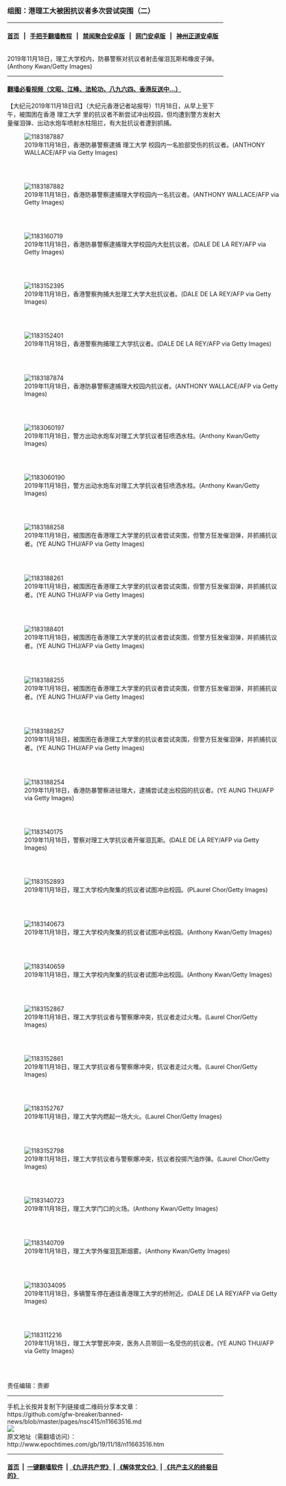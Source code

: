 ### 组图：港理工大被困抗议者多次尝试突围（二）
------------------------

#### [首页](https://github.com/gfw-breaker/banned-news/blob/master/README.md) &nbsp;&nbsp;|&nbsp;&nbsp; [手把手翻墙教程](https://github.com/gfw-breaker/guides/wiki) &nbsp;&nbsp;|&nbsp;&nbsp; [禁闻聚合安卓版](https://github.com/gfw-breaker/bn-android) &nbsp;&nbsp;|&nbsp;&nbsp; [网门安卓版](https://github.com/oGate2/oGate) &nbsp;&nbsp;|&nbsp;&nbsp; [神州正道安卓版](https://github.com/SzzdOgate/update) 



<div><img alt="" class="aligncenter wp-post-image" src="http://i.epochtimes.com/assets/uploads/2019/11/1911180220101758-600x400.jpg"/>
<div class="red16 caption">
 <p>
  2019年11月18日，理工大学校内，防暴警察对抗议者射击催泪瓦斯和橡皮子弹。(Anthony Kwan/Getty Images)
 </p>
</div>
</div><hr/>

#### [翻墙必看视频（文昭、江峰、法轮功、八九六四、香港反送中...）](https://github.com/gfw-breaker/banned-news/blob/master/pages/links.md)

<div><p>
 【大纪元2019年11月18日讯】（大纪元香港记者站报导）11月18日，从早上至下午，被围困在香港
 <ok href="http://www.epochtimes.com/gb/tag/%E7%90%86%E5%B7%A5%E5%A4%A7%E5%AD%A6.html">
  理工大学
 </ok>
 里的抗议者不断尝试冲出校园，但均遭到警方发射大量催泪弹、出动水炮车喷射水柱阻拦，有大批抗议者遭到抓捕。
</p>
<p>
 <center>
 </center>
 <center>
 </center>
 <center>
 </center>
</p>
<figure class="wp-caption aligncenter" id="attachment_11663518" style="width: 600px">
 <ok href="http://i.epochtimes.com/assets/uploads/2019/11/1911180625501758.jpg">
  <img alt="1183187887" class="size-large wp-image-11663518" src="http://i.epochtimes.com/assets/uploads/2019/11/1911180625501758-600x400.jpg" title="1183187887"/>
 </ok>
 <br/><figcaption class="wp-caption-text">
  2019年11月18日，香港防暴警察逮捕
  <ok href="http://www.epochtimes.com/gb/tag/%E7%90%86%E5%B7%A5%E5%A4%A7%E5%AD%A6.html">
   理工大学
  </ok>
  校园内一名脸部受伤的抗议者。(ANTHONY WALLACE/AFP via Getty Images)
 </figcaption><br/>
</figure><br/>
<figure class="wp-caption aligncenter" id="attachment_11663526" style="width: 600px">
 <ok href="http://i.epochtimes.com/assets/uploads/2019/11/1911180222401758.jpg">
  <img alt="1183187882" class="size-large wp-image-11663526" src="http://i.epochtimes.com/assets/uploads/2019/11/1911180222401758-600x400.jpg" title="1183187882"/>
 </ok>
 <br/><figcaption class="wp-caption-text">
  2019年11月18日，香港防暴警察逮捕理大学校园内一名抗议者。(ANTHONY WALLACE/AFP via Getty Images)
 </figcaption><br/>
</figure><br/>
<figure class="wp-caption aligncenter" id="attachment_11663529" style="width: 600px">
 <ok href="http://i.epochtimes.com/assets/uploads/2019/11/1911180222261758.jpg">
  <img alt="1183160719" class="size-large wp-image-11663529" src="http://i.epochtimes.com/assets/uploads/2019/11/1911180222261758-600x400.jpg" title="1183160719"/>
 </ok>
 <br/><figcaption class="wp-caption-text">
  2019年11月18日，香港防暴警察逮捕理大学校园内大批抗议者。(DALE DE LA REY/AFP via Getty Images)
 </figcaption><br/>
</figure><br/>
<figure class="wp-caption aligncenter" id="attachment_11663535" style="width: 600px">
 <ok href="http://i.epochtimes.com/assets/uploads/2019/11/1911180220431758.jpg">
  <img alt="1183152395" class="wp-image-11663535 size-large" src="http://i.epochtimes.com/assets/uploads/2019/11/1911180220431758-600x400.jpg" title="1183152395"/>
 </ok>
 <br/><figcaption class="wp-caption-text">
  2019年11月18日，香港警察拘捕大批理工大学大批抗议者。(DALE DE LA REY/AFP via Getty Images)
 </figcaption><br/>
</figure><br/>
<figure class="wp-caption aligncenter" id="attachment_11663537" style="width: 600px">
 <ok href="http://i.epochtimes.com/assets/uploads/2019/11/1911180220501758.jpg">
  <img alt="1183152401" class="size-large wp-image-11663537" src="http://i.epochtimes.com/assets/uploads/2019/11/1911180220501758-600x400.jpg" title="1183152401"/>
 </ok>
 <br/><figcaption class="wp-caption-text">
  2019年11月18日，香港警察拘捕理工大学抗议者。(DALE DE LA REY/AFP via Getty Images)
 </figcaption><br/>
</figure><br/>
<figure class="wp-caption aligncenter" id="attachment_11663528" style="width: 600px">
 <ok href="http://i.epochtimes.com/assets/uploads/2019/11/1911180222331758.jpg">
  <img alt="1183187874" class="size-large wp-image-11663528" src="http://i.epochtimes.com/assets/uploads/2019/11/1911180222331758-600x400.jpg" title="1183187874"/>
 </ok>
 <br/><figcaption class="wp-caption-text">
  2019年11月18日，香港防暴警察逮捕理大校园内抗议者。(ANTHONY WALLACE/AFP via Getty Images)
 </figcaption><br/>
</figure><br/>
<figure class="wp-caption aligncenter" id="attachment_11663551" style="width: 600px">
 <ok href="http://i.epochtimes.com/assets/uploads/2019/11/1911180218301758.jpg">
  <img alt="1183060197" class="size-large wp-image-11663551" src="http://i.epochtimes.com/assets/uploads/2019/11/1911180218301758-600x400.jpg" title="1183060197"/>
 </ok>
 <br/><figcaption class="wp-caption-text">
  2019年11月18日，警方出动水炮车对理工大学抗议者狂喷洒水柱。(Anthony Kwan/Getty Images)
 </figcaption><br/>
</figure><br/>
<figure class="wp-caption aligncenter" id="attachment_11663552" style="width: 600px">
 <ok href="http://i.epochtimes.com/assets/uploads/2019/11/1911180218121758.jpg">
  <img alt="1183060190" class="size-large wp-image-11663552" src="http://i.epochtimes.com/assets/uploads/2019/11/1911180218121758-600x400.jpg" title="1183060190"/>
 </ok>
 <br/><figcaption class="wp-caption-text">
  2019年11月18日，警方出动水炮车对理工大学抗议者狂喷洒水柱。(Anthony Kwan/Getty Images)
 </figcaption><br/>
</figure><br/>
<figure class="wp-caption aligncenter" id="attachment_11663522" style="width: 600px">
 <ok href="http://i.epochtimes.com/assets/uploads/2019/11/1911180223001758.jpg">
  <img alt="1183188258" class="wp-image-11663522 size-large" src="http://i.epochtimes.com/assets/uploads/2019/11/1911180223001758-600x400.jpg" title="1183188258"/>
 </ok>
 <br/><figcaption class="wp-caption-text">
  2019年11月18日，被围困在香港理工大学里的抗议者尝试突围，但警方狂发催泪弹，并抓捕抗议者。(YE AUNG THU/AFP via Getty Images)
 </figcaption><br/>
</figure><br/>
<figure class="wp-caption aligncenter" id="attachment_11663523" style="width: 600px">
 <ok href="http://i.epochtimes.com/assets/uploads/2019/11/1911180223051758.jpg">
  <img alt="1183188261" class="wp-image-11663523 size-large" src="http://i.epochtimes.com/assets/uploads/2019/11/1911180223051758-600x400.jpg" title="1183188261"/>
 </ok>
 <br/><figcaption class="wp-caption-text">
  2019年11月18日，被围困在香港理工大学里的抗议者尝试突围，但警方狂发催泪弹，并抓捕抗议者。(YE AUNG THU/AFP via Getty Images)
 </figcaption><br/>
</figure><br/>
<figure class="wp-caption aligncenter" id="attachment_11663519" style="width: 600px">
 <ok href="http://i.epochtimes.com/assets/uploads/2019/11/1911180223151758.jpg">
  <img alt="1183188401" class="wp-image-11663519 size-large" src="http://i.epochtimes.com/assets/uploads/2019/11/1911180223151758-600x400.jpg" title="1183188401"/>
 </ok>
 <br/><figcaption class="wp-caption-text">
  2019年11月18日，被围困在香港理工大学里的抗议者尝试突围，但警方狂发催泪弹，并抓捕抗议者。(YE AUNG THU/AFP via Getty Images)
 </figcaption><br/>
</figure><br/>
<figure class="wp-caption aligncenter" id="attachment_11663520" style="width: 600px">
 <ok href="http://i.epochtimes.com/assets/uploads/2019/11/1911180222491758.jpg">
  <img alt="1183188255" class="wp-image-11663520 size-large" src="http://i.epochtimes.com/assets/uploads/2019/11/1911180222491758-600x400.jpg" title="1183188255"/>
 </ok>
 <br/><figcaption class="wp-caption-text">
  2019年11月18日，被围困在香港理工大学里的抗议者尝试突围，但警方狂发催泪弹，并抓捕抗议者。(YE AUNG THU/AFP via Getty Images)
 </figcaption><br/>
</figure><br/>
<figure class="wp-caption aligncenter" id="attachment_11663521" style="width: 600px">
 <ok href="http://i.epochtimes.com/assets/uploads/2019/11/1911180222531758.jpg">
  <img alt="1183188257" class="wp-image-11663521 size-large" src="http://i.epochtimes.com/assets/uploads/2019/11/1911180222531758-600x400.jpg" title="1183188257"/>
 </ok>
 <br/><figcaption class="wp-caption-text">
  2019年11月18日，被围困在香港理工大学里的抗议者尝试突围，但警方狂发催泪弹，并抓捕抗议者。(YE AUNG THU/AFP via Getty Images)
 </figcaption><br/>
</figure><br/>
<figure class="wp-caption aligncenter" id="attachment_11663525" style="width: 600px">
 <ok href="http://i.epochtimes.com/assets/uploads/2019/11/1911180222451758.jpg">
  <img alt="1183188254" class="wp-image-11663525 size-large" src="http://i.epochtimes.com/assets/uploads/2019/11/1911180222451758-600x400.jpg" title="1183188254"/>
 </ok>
 <br/><figcaption class="wp-caption-text">
  2019年11月18日，香港防暴警察进驻理大，逮捕尝试走出校园的抗议者。(YE AUNG THU/AFP via Getty Images)
 </figcaption><br/>
</figure><br/>
<figure class="wp-caption aligncenter" id="attachment_11663548" style="width: 600px">
 <ok href="http://i.epochtimes.com/assets/uploads/2019/11/1911180218511758.jpg">
  <img alt="1183140175" class="size-large wp-image-11663548" src="http://i.epochtimes.com/assets/uploads/2019/11/1911180218511758-600x400.jpg" title="1183140175"/>
 </ok>
 <br/><figcaption class="wp-caption-text">
  2019年11月18日，警察对理工大学抗议者开催泪瓦斯。(DALE DE LA REY/AFP via Getty Images)
 </figcaption><br/>
</figure><br/>
<figure class="wp-caption aligncenter" id="attachment_11663530" style="width: 600px">
 <ok href="http://i.epochtimes.com/assets/uploads/2019/11/1911180222201758.jpg">
  <img alt="1183152893" class="size-large wp-image-11663530" src="http://i.epochtimes.com/assets/uploads/2019/11/1911180222201758-600x400.jpg" title="1183152893"/>
 </ok>
 <br/><figcaption class="wp-caption-text">
  2019年11月18日，理工大学校内聚集的抗议者试图冲出校园。(PLaurel Chor/Getty Images)
 </figcaption><br/>
</figure><br/>
<figure class="wp-caption aligncenter" id="attachment_11663545" style="width: 600px">
 <ok href="http://i.epochtimes.com/assets/uploads/2019/11/1911180219531758.jpg">
  <img alt="1183140673" class="size-large wp-image-11663545" src="http://i.epochtimes.com/assets/uploads/2019/11/1911180219531758-600x400.jpg" title="1183140673"/>
 </ok>
 <br/><figcaption class="wp-caption-text">
  2019年11月18日，理工大学校内聚集的抗议者试图冲出校园。(Anthony Kwan/Getty Images)
 </figcaption><br/>
</figure><br/>
<figure class="wp-caption aligncenter" id="attachment_11663546" style="width: 600px">
 <ok href="http://i.epochtimes.com/assets/uploads/2019/11/1911180219361758.jpg">
  <img alt="1183140659" class="size-large wp-image-11663546" src="http://i.epochtimes.com/assets/uploads/2019/11/1911180219361758-600x400.jpg" title="1183140659"/>
 </ok>
 <br/><figcaption class="wp-caption-text">
  2019年11月18日，理工大学校内聚集的抗议者试图冲出校园。(Anthony Kwan/Getty Images)
 </figcaption><br/>
</figure><br/>
<figure class="wp-caption aligncenter" id="attachment_11663531" style="width: 600px">
 <ok href="http://i.epochtimes.com/assets/uploads/2019/11/1911180221581758.jpg">
  <img alt="1183152867" class="size-large wp-image-11663531" src="http://i.epochtimes.com/assets/uploads/2019/11/1911180221581758-600x400.jpg" title="1183152867"/>
 </ok>
 <br/><figcaption class="wp-caption-text">
  2019年11月18日，理工大学抗议者与警察爆冲突，抗议者走过火堆。(Laurel Chor/Getty Images)
 </figcaption><br/>
</figure><br/>
<figure class="wp-caption aligncenter" id="attachment_11663532" style="width: 600px">
 <ok href="http://i.epochtimes.com/assets/uploads/2019/11/1911180221421758.jpg">
  <img alt="1183152861" class="size-large wp-image-11663532" src="http://i.epochtimes.com/assets/uploads/2019/11/1911180221421758-600x400.jpg" title="1183152861"/>
 </ok>
 <br/><figcaption class="wp-caption-text">
  2019年11月18日，理工大学抗议者与警察爆冲突，抗议者走过火堆。(Laurel Chor/Getty Images)
 </figcaption><br/>
</figure><br/>
<figure class="wp-caption aligncenter" id="attachment_11663534" style="width: 600px">
 <ok href="http://i.epochtimes.com/assets/uploads/2019/11/1911180221031758.jpg">
  <img alt="1183152767" class="size-large wp-image-11663534" src="http://i.epochtimes.com/assets/uploads/2019/11/1911180221031758-600x400.jpg" title="1183152767"/>
 </ok>
 <br/><figcaption class="wp-caption-text">
  2019年11月18日，理工大学内燃起一场大火。(Laurel Chor/Getty Images)
 </figcaption><br/>
</figure><br/>
<figure class="wp-caption aligncenter" id="attachment_11663533" style="width: 600px">
 <ok href="http://i.epochtimes.com/assets/uploads/2019/11/1911180221261758.jpg">
  <img alt="1183152798" class="size-large wp-image-11663533" src="http://i.epochtimes.com/assets/uploads/2019/11/1911180221261758-600x400.jpg" title="1183152798"/>
 </ok>
 <br/><figcaption class="wp-caption-text">
  2019年11月18日，理工大学抗议者与警察爆冲突，抗议者投掷汽油炸弹。(Laurel Chor/Getty Images)
 </figcaption><br/>
</figure><br/>
<figure class="wp-caption aligncenter" id="attachment_11663539" style="width: 600px">
 <ok href="http://i.epochtimes.com/assets/uploads/2019/11/1911180220351758.jpg">
  <img alt="1183140723" class="size-large wp-image-11663539" src="http://i.epochtimes.com/assets/uploads/2019/11/1911180220351758-600x400.jpg" title="1183140723"/>
 </ok>
 <br/><figcaption class="wp-caption-text">
  2019年11月18日，理工大学门口的火场。(Anthony Kwan/Getty Images)
 </figcaption><br/>
</figure><br/>
<figure class="wp-caption aligncenter" id="attachment_11663540" style="width: 600px">
 <ok href="http://i.epochtimes.com/assets/uploads/2019/11/1911180220251758.jpg">
  <img alt="1183140709" class="size-large wp-image-11663540" src="http://i.epochtimes.com/assets/uploads/2019/11/1911180220251758-600x400.jpg" title="1183140709"/>
 </ok>
 <br/><figcaption class="wp-caption-text">
  2019年11月18日，理工大学外催泪瓦斯烟雾。(Anthony Kwan/Getty Images)
 </figcaption><br/>
</figure><br/>
<figure class="wp-caption aligncenter" id="attachment_11663553" style="width: 600px">
 <ok href="http://i.epochtimes.com/assets/uploads/2019/11/1911180217441758.jpg">
  <img alt="1183034095" class="size-large wp-image-11663553" src="http://i.epochtimes.com/assets/uploads/2019/11/1911180217441758-600x400.jpg" title="1183034095"/>
 </ok>
 <br/><figcaption class="wp-caption-text">
  2019年11月18日，多辆警车停在通往香港理工大学的桥附近。(DALE DE LA REY/AFP via Getty Images)
 </figcaption><br/>
</figure><br/>
<figure class="wp-caption aligncenter" id="attachment_11663550" style="width: 600px">
 <ok href="http://i.epochtimes.com/assets/uploads/2019/11/1911180218441758.jpg">
  <img alt="1183112216" class="size-large wp-image-11663550" src="http://i.epochtimes.com/assets/uploads/2019/11/1911180218441758-600x400.jpg" title="1183112216"/>
 </ok>
 <br/><figcaption class="wp-caption-text">
  2019年11月18日，理工大学警民冲突，医务人员带回一名受伤的抗议者。(YE AUNG THU/AFP via Getty Images)
 </figcaption><br/>
</figure><br/>
<p>
 责任编辑：贵卿
</p>
</div>
<hr/>
手机上长按并复制下列链接或二维码分享本文章：<br/>
https://github.com/gfw-breaker/banned-news/blob/master/pages/nsc415/n11663516.md <br/>
<a href='https://github.com/gfw-breaker/banned-news/blob/master/pages/nsc415/n11663516.md'><img src='https://github.com/gfw-breaker/banned-news/blob/master/pages/nsc415/n11663516.md.png'/></a> <br/>
原文地址（需翻墙访问）：http://www.epochtimes.com/gb/19/11/18/n11663516.htm


------------------------
#### [首页](https://github.com/gfw-breaker/banned-news/blob/master/README.md) &nbsp;|&nbsp; [一键翻墙软件](https://github.com/gfw-breaker/nogfw/blob/master/README.md) &nbsp;| [《九评共产党》](https://github.com/gfw-breaker/9ping.md/blob/master/README.md#九评之一评共产党是什么) | [《解体党文化》](https://github.com/gfw-breaker/jtdwh.md/blob/master/README.md) | [《共产主义的终极目的》](https://github.com/gfw-breaker/gczydzjmd.md/blob/master/README.md)


<img src='http://gfw-breaker.win/banned-news/pages/nsc415/n11663516.md' width='0px' height='0px'/>